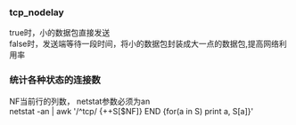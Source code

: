 ### tcp_nodelay  
  true时，小的数据包直接发送  
  false时，发送端等待一段时间，将小的数据包封装成大一点的数据包,提高网络利用率

### 统计各种状态的连接数  
  NF当前行的列数， netstat参数必须为an  
  netstat -an | awk '/^tcp/ {++S[$NF]} END {for(a in S) print a, S[a]}'
